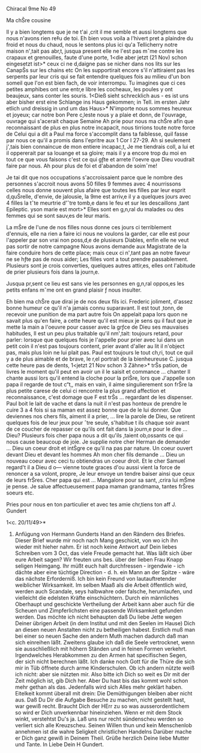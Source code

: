  Chiracal 9me No 49

Ma chŠre cousine

Il y a bien longtems que je ne t'ai ‚crit il me semble et aussi longtems que nous n'avons rien re‡u de toi. Eh bien vous voila a l'hivert pret a plaindre du froid et nous du chaud, nous le sentons plus ici qu'a Tellicherry notre maison n'‚tait pas abr‚t‚ jusqua present elle ne l'est pas mˆme contre les crapaux et grenouilles, faute d'une porte, 1<die aber jetzt (21 Nov) schon eingesetzt ist>* ceux ci ne d‚daigne pas se nicher dans nos lits sur les CanapŠs sur les chains etc On les supportirait encore s'il n'attiraient pas les serpents par leur cris qui se fait entendre quelques fois au milieu d'un bon someil que l'on est bien fach‚ de voir interrompu. Tu imagines que ci ces petites amphibes ont une entr‚e libre les cocheaux, les poules y ont beaujeux, sans conter les souris. 1<Dieß sieht schrecklich aus - es ist uns aber bisher erst eine Schlange ins Haus gekommen; in Tell. im ersten Jahr etlich und dreissig in und um das Haus>* N'importe nous sommes heureux et joyeux; car notre bon Pere c‚leste nous y a plaie et donn‚ de l'ouvrage, ouvrage qui s'acerait chaque Semaine Ah prie pour nous ma chŠre afin que reconnaissant de plus en plus notre incapacit‚ nous tirrions toute notre force de Celui qui a dit a Paul ma force s'accomplit dans ta faiblesse, quil fasse par nous ce qu'il a promis dans l'epritre aux 1 Cor I 27-29. Ah si seulement j'‚tais bien connaincue de mon entiere incapac‚t‚ Je me tiendrais coll‚ a lui et il oppererait par sa louange et sa gloire; mais il y a encore trop du moi en tout ce que vous faisons c'est ce qui gƒte et arrete l'oevre que Dieu voudrait faire par nous. Ah pour plus de foi et d'abandon de soimˆme!

Je tai dit que nos occupations s'accroissaient parce que le nombre des personnes s'accroit nous avons 50 filles 9 femmes avec 4 nourrissons celles nous donne souvent plus afaire que toutes les filles par leur esprit d‚quŠrelle, d'envie, de jalousie, la 9me est arriv‚e il y a quelques jours avec 4 filles la tˆte meurtrie d'ˆtre tomb‚e dans le feu et sur les descaillons ‚tant Epileptic. yson marie est mort>* Elles sont en g‚n‚ral du malades ou des femmes qui se sont sauv‚es de leur maris.

La mŠre de l'une de nos filles nous donne ces jours ci terriblement d'ennuis, elle na rien a faire ici nous ne voulons la garder, car elle est pour l'appeler par son vrai non poss‚d‚e de plusieurs Diables, enfin elle ne veut pas sortir de notre campagne Nous avons demande aux Magistrate de la faire conduire hors de cette place; mais ceux ci n'‚tant pas an notre faveur ne se hƒte pas de nous aider; Les filles vont a tout prendre passablement. Plusieurs sont je crois converties, quelques autres attir‚es, elles ont l'abitude de prier plusieurs fois dans la journ‚e.

Jusqua pr‚sent ce lieu est sans vie les personnes en g‚n‚ral oppos‚es les petits enfans mˆme ont en grand plaisir ƒ nous insulter.

Eh bien ma chŠre que dirai je de nos deux fils ici. Frederic joliment, d'assez bonne humeur ce qu'il n'a jamais connu suparavant. Il est tout ‚tonn‚ de recevoir une punition de ma part autre fois On appelait papa lors quon ne savait plus qu'en faire, a cette heure qu'il est mieux je sens qu il faut que je mette la main a l'oeuvre pour casser avec la grƒce de Dieu ses mauvaises habitudes, Il est un peu plus traitable qu'il nm'‚tait: toujours retard‚ pour parler: lorsque que quelques fois je l'appelle pour prier avec lui dans un petit coin il n'est pas toujours content, prier avant d'aller au lit il n'object pas, mais plus loin ne lui plait pas. Paul est toujours le tout ch‚ri, tout ce quil y a de plus aimable et de brave, le r‚el portrait de la bienheureuse C. jusqua cette heure pas de dents, 1<jetzt 21 Nov schon 3 Zähne>* trŠs pation‚ de livres le moment qu'il peut en avoir un il le saisit et commance … chanter Il chante aussi lors qu'il entend la cloche pour la priŠre, lors que J'appelle son papa il regarde de tout c“t‚, mais en vain, il aime singulierement son frŠre la plus petite carese de celui ci rencontre la plus grand affection et reconnaissance, c'est domage que F est trŠs … regardant de les dispenser. Paul boit le lait de vache et dans la nuit il n'est pas honteux de prendre le cuire 3 a 4 fois si sa maman est assez bonne que de le lui donner. Que deviennes nos chers fils, aiment il a prier, … lire la parole de Dieu, se retirent quelques fois de leur jeux pour ˆtre seule, s'habitue t ils chaque soir avant de ce coucher de repasser ce qu'ils ont fait dans la journ‚e pour le dire … Dieu? Plusieurs fois cher papa nous a dit qu'ils ‚taient ob‚ossants ce qui nous cause beaucoup de joie. Je supplie notre cher Herman de demander … Dieu un coeur droit et intŠgre ce qu'il na pas par nature. Un coeur ouvert devant Dieu et devant les hommes Ah mon cher fils demande … Dieu un nouveau coeur avec ceci tu obtiendras un coeur droit. Et le cher Samuel regard't il a Dieu d o— vienne toute graces d'ou aussi vient la force de renoncer a sa volont‚ propre, Je leur envoye un tendre baiser ainsi que ceux de leurs frŠres. Cher papa qui est … Mangalore pour sa sant‚ ‚crira lui mŠme je pense. Je salue affectueusement papa maman grandmama, tantes frŠres soeurs etc.

Pries pour nous en ton particulier et avec tes amie chr‚tiens  ton aff J. Gundert



 1<c. 20/11/49>*
1. Anfügung von Hermann Gunderts Hand an den Rändern des Briefes. 
Dieser Brief wurde mir noch nach Mang geschickt, von wo ich ihn wieder mit hieher nahm. Er ist noch keine Antwort auf Dein liebes Schreiben vom 3 Oct, das viele Freude gemacht hat. Was läßt sich über eure Arbeit sagen? Wir freuten uns bes. über der lieben Frau Knapp seligen Heimgang. Ihr müßt euch halt durchfressen - irgendwie - ich dächte aber eine tüchtige Direction - d. h. ein Mann an der Spitze - wäre das nächste Erforderniß. Ich bin kein Freund von lautauftretender weiblicher Wirksamkeit. Im selben Maaß als die Arbeit öffentlich wird, werden auch Scandale, seys halbwahre oder falsche, herumlaufen, und vielleicht die edelsten Kräfte einschüchtern. Durch ein männliches Oberhaupt und geschickte Vertheilung der Arbeit kann aber auch für die Scheuen und Zimpferlichsten eine passende Wirksamkeit gefunden werden. Das möchte ich nicht behaupten daß Du liebe Jette wegen Deiner übrigen Arbeit (in dem Institut und mit den Seelen im Hause) Dich an diesen neuen Anstalten nicht zu betheiligen habest. Erstlich muß man bei einer so neuen Sache den andern Muth machen dadurch daß man sich einreihen läßt. Zweitens glaube ich daß die Seele vertrocknet, wenn sie ausschließlich mit höhern Ständen und in feinen Formen verkehrt. Irgendwelches Herabkommen zu den Armen hat specifischen Segen, der sich nicht berechnen läßt. Ich danke noch Gott für die Thüre die sich mir in Tüb öffnete durch arme Kinderschulen. Ob ich andern nützte weiß ich nicht: aber sie nützten mir. Also bitte ich Dich so weit es Dir mit der Zeit möglich ist, gib Dich her. Aber Du hast bis das kommt wohl schon mehr gethan als das. Jedenfalls wird sich Alles mehr geklärt haben. Eitelkeit kommt überall mit drein: Die Demüthigungen bleiben aber nicht aus. Daß Du Dir die Aufgabe Besuche zu machen, nicht gestellt hast, war gewiß recht. Braucht Dich der HErr zu so was ausserordentlichem so wird er Dich unverkennbar hineinziehen. Wenn er mit dem Stock winkt, verstehtst Du's ja. Laß uns nur recht sündenscheu werden so verliert sich alle Kreuzscheu. Seinen Willen thun und kein Menschenlob annehmen ist die wahre Seligkeit christlichen Handelns Darüber mache er Dich ganz gewiß in Deinem Theil. Grüße herzlich Deine liebe Mutter und Tante.
 In Liebe Dein H Gundert.

